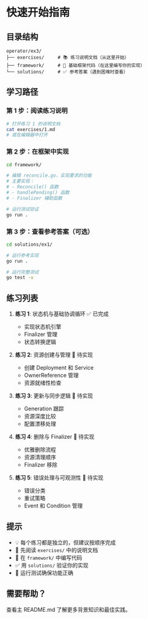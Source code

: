 # 快速开始指南

## 目录结构

```
operator/ex3/
├── exercises/     # 📚 练习说明文档（从这里开始）
├── framework/     # 🔧 基础框架代码（在这里编写你的实现）
└── solutions/     # ✅ 参考答案（遇到困难时查看）
```

## 学习路径

### 第 1 步：阅读练习说明

```bash
# 打开练习 1 的说明文档
cat exercises/1.md
# 或在编辑器中打开
```

### 第 2 步：在框架中实现

```bash
cd framework/

# 编辑 reconcile.go，实现要求的功能
# 主要实现：
# - Reconcile() 函数
# - handlePending() 函数
# - Finalizer 辅助函数

# 运行测试验证
go run .
```

### 第 3 步：查看参考答案（可选）

```bash
cd solutions/ex1/

# 运行参考实现
go run .

# 运行完整测试
go test -v
```

## 练习列表

1. **练习 1**: 状态机与基础协调循环 ✅ 已完成
   - 实现状态机引擎
   - Finalizer 管理
   - 状态转换逻辑

2. **练习 2**: 资源创建与管理 🚧 待实现
   - 创建 Deployment 和 Service
   - OwnerReference 管理
   - 资源就绪性检查

3. **练习 3**: 更新与同步逻辑 🚧 待实现
   - Generation 跟踪
   - 资源深度比较
   - 配置漂移处理

4. **练习 4**: 删除与 Finalizer 🚧 待实现
   - 优雅删除流程
   - 资源清理顺序
   - Finalizer 移除

5. **练习 5**: 错误处理与可观测性 🚧 待实现
   - 错误分类
   - 重试策略
   - Event 和 Condition 管理

## 提示

- 💡 每个练习都是独立的，但建议按顺序完成
- 📖 先阅读 `exercises/` 中的说明文档
- 🔨 在 `framework/` 中编写代码
- ✅ 用 `solutions/` 验证你的实现
- 🧪 运行测试确保功能正确

## 需要帮助？

查看主 README.md 了解更多背景知识和最佳实践。
